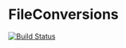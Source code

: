 # FileConversions

[![Build Status](https://github.com/diracdeltadan/FileConversions.jl/actions/workflows/CI.yml/badge.svg?branch=main)](https://github.com/diracdeltadan/FileConversions.jl/actions/workflows/CI.yml?query=branch%3Amain)
